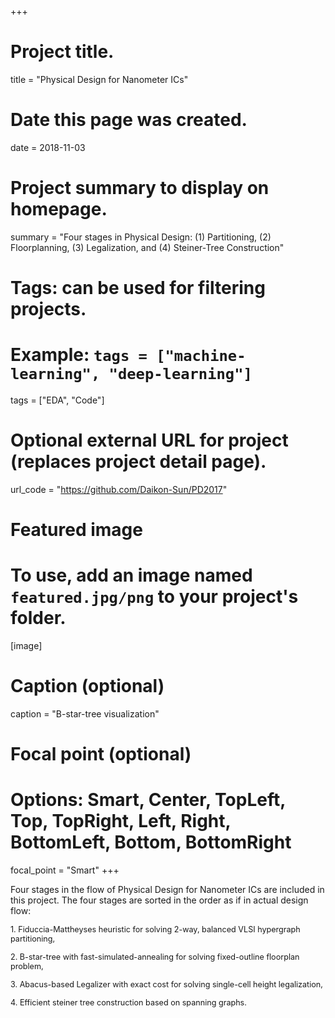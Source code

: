 +++
# Project title.
title = "Physical Design for Nanometer ICs"

# Date this page was created.
date = 2018-11-03

# Project summary to display on homepage.
summary = "Four stages in Physical Design: (1) Partitioning, (2) Floorplanning, (3) Legalization, and (4) Steiner-Tree Construction"

# Tags: can be used for filtering projects.
# Example: `tags = ["machine-learning", "deep-learning"]`
tags = ["EDA", "Code"]

# Optional external URL for project (replaces project detail page).
url_code = "https://github.com/Daikon-Sun/PD2017"

# Featured image
# To use, add an image named `featured.jpg/png` to your project's folder. 
[image]
  # Caption (optional)
  caption = "B-star-tree visualization"
  
  # Focal point (optional)
  # Options: Smart, Center, TopLeft, Top, TopRight, Left, Right, BottomLeft, Bottom, BottomRight
  focal_point = "Smart"
+++

Four stages in the flow of Physical Design for Nanometer ICs are included in this project.
The four stages are sorted in the order as if in actual design flow:

<span style="font-size:0.9em;"> 1. Fiduccia-Mattheyses heuristic for solving 2-way, balanced VLSI hypergraph partitioning, </span>

<span style="font-size:0.9em;"> 2. B-star-tree with fast-simulated-annealing for solving fixed-outline floorplan problem, </span>

<span style="font-size:0.9em;"> 3. Abacus-based Legalizer with exact cost for solving single-cell height legalization, </span>

<span style="font-size:0.9em;"> 4. Efficient steiner tree construction based on spanning graphs. </span>

